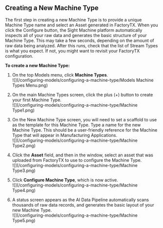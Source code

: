 ## Creating a New Machine Type

The first step in creating a new Machine Type is to provide a unique Machine Type name and select an Asset generated in FactoryTX. When you click the Configure button, the Sight Machine platform automatically inspects all of your raw data and generates the basic structure of your Machine Type. This may take a few seconds, depending on the amount of raw data being analyzed. After this runs, check that the list of Stream Types is what you expect. If not, you might want to revisit your FactoryTX configuration.

**To create a new Machine Type:**

1. On the top Models menu, click **Machine Types**.  
   ![](/configuring-models/configuring-a-machine-type/Models Machine Types Menu.png)

2. On the main Machine Types screen, click the plus \(+\) button to create your first Machine Type.  
   ![](/configuring-models/configuring-a-machine-type/Machine Type1.png)

3. On the New Machine Type screen, you will need to set a scaffold to use as the template for this Machine Type. Type a name for the new Machine Type. This should be a user-friendly reference for the Machine Type that will appear in Manufacturing Applications.  
   ![](/configuring-models/configuring-a-machine-type/Machine Type2.png)

4. Click the **Asset** field, and then in the window, select an asset that was uploaded from FactoryTX to use to configure the Machine Type.  
   ![](/configuring-models/configuring-a-machine-type/Machine Type3.png)

5. Click **Configure Machine Type**, which is now active.  
   ![](/configuring-models/configuring-a-machine-type/Machine Type4.png)

6. A status screen appears as the AI Data Pipeline automatically scans thousands of raw data records, and generates the basic layout of your new Machine Type.  
   ![](/configuring-models/configuring-a-machine-type/Machine Type5.png)



